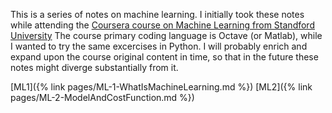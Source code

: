 This is a series of notes on machine learning. 
I initially took these notes while attending the [Coursera course on Machine Learning from Standford University](https://www.coursera.org/learn/machine-learning/)
The course primary coding language is Octave (or Matlab), while I wanted to try the same excercises in Python.
I will probably enrich and expand upon the course original content in time, so that in the future these notes might diverge substantially from it.

[ML1]({% link pages/ML-1-WhatIsMachineLearning.md %})
[ML2]({% link pages/ML-2-ModelAndCostFunction.md %})

